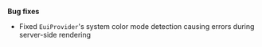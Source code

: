 **Bug fixes**

- Fixed `EuiProvider`'s system color mode detection causing errors during server-side rendering
